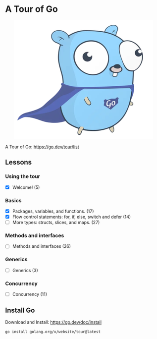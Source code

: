 # A Tour of Go

<div align="center">

  ![Go!](https://github.com/peppapig13132/A-Tour-of-Go/raw/main/assets/image/go.png)
</div>

A Tour of Go: https://go.dev/tour/list

## Lessons

### Using the tour
- [x] Welcome! (5)

### Basics
- [x] Packages, variables, and functions. (17)
- [x] Flow control statements: for, if, else, switch and defer (14)
- [ ] More types: structs, slices, and maps. (27)

### Methods and interfaces
- [ ] Methods and interfaces (26)

### Generics
- [ ] Generics (3)

### Concurrency
- [ ] Concurrency (11)


## Install Go
Download and Install: https://go.dev/doc/install

```
go install golang.org/x/website/tour@latest
```
